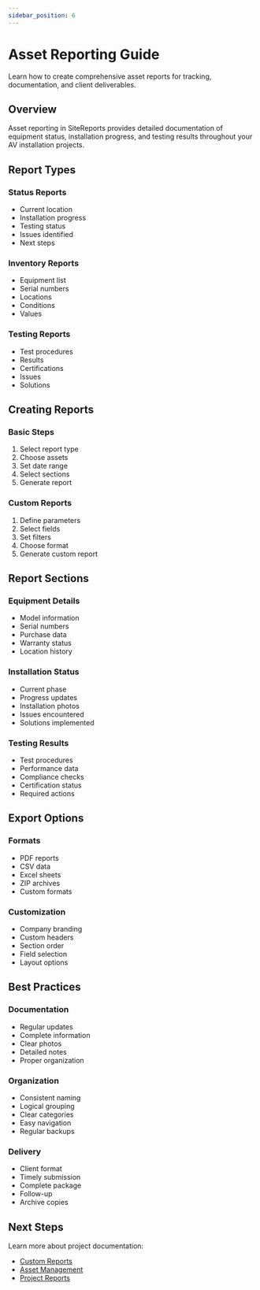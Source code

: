 ```yaml
---
sidebar_position: 6
---
```


# Asset Reporting Guide

Learn how to create comprehensive asset reports for tracking, documentation, and client deliverables.

## Overview

Asset reporting in SiteReports provides detailed documentation of equipment status, installation progress, and testing results throughout your AV installation projects.

## Report Types

### Status Reports
- Current location
- Installation progress
- Testing status
- Issues identified
- Next steps

### Inventory Reports
- Equipment list
- Serial numbers
- Locations
- Conditions
- Values

### Testing Reports
- Test procedures
- Results
- Certifications
- Issues
- Solutions

## Creating Reports

### Basic Steps
1. Select report type
2. Choose assets
3. Set date range
4. Select sections
5. Generate report

### Custom Reports
1. Define parameters
2. Select fields
3. Set filters
4. Choose format
5. Generate custom report

## Report Sections

### Equipment Details
- Model information
- Serial numbers
- Purchase data
- Warranty status
- Location history

### Installation Status
- Current phase
- Progress updates
- Installation photos
- Issues encountered
- Solutions implemented

### Testing Results
- Test procedures
- Performance data
- Compliance checks
- Certification status
- Required actions

## Export Options

### Formats
- PDF reports
- CSV data
- Excel sheets
- ZIP archives
- Custom formats

### Customization
- Company branding
- Custom headers
- Section order
- Field selection
- Layout options

## Best Practices

### Documentation
- Regular updates
- Complete information
- Clear photos
- Detailed notes
- Proper organization

### Organization
- Consistent naming
- Logical grouping
- Clear categories
- Easy navigation
- Regular backups

### Delivery
- Client format
- Timely submission
- Complete package
- Follow-up
- Archive copies

## Next Steps

Learn more about project documentation:
- [Custom Reports](custom-reports)
- [Asset Management](../features/assets)
- [Project Reports](export-data)